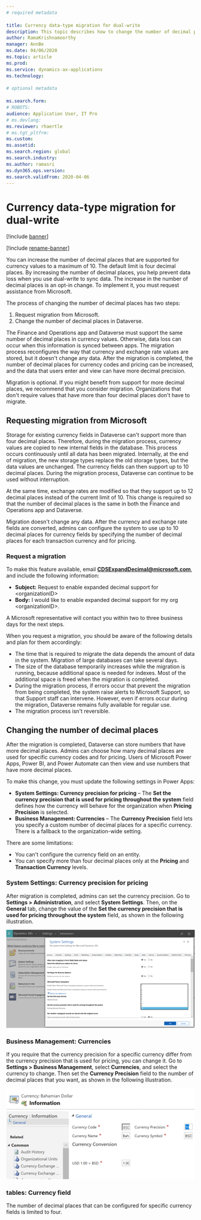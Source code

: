 ```yaml
---
# required metadata

title: Currency data-type migration for dual-write
description: This topic describes how to change the number of decimal places that dual-write supports for currency.
author: RamaKrishnamoorthy 
manager: AnnBe
ms.date: 04/06/2020
ms.topic: article
ms.prod: 
ms.service: dynamics-ax-applications
ms.technology: 

# optional metadata

ms.search.form: 
# ROBOTS: 
audience: Application User, IT Pro
# ms.devlang: 
ms.reviewer: rhaertle
# ms.tgt_pltfrm: 
ms.custom: 
ms.assetid: 
ms.search.region: global
ms.search.industry: 
ms.author: ramasri
ms.dyn365.ops.version: 
ms.search.validFrom: 2020-04-06
---
```


# Currency data-type migration for dual-write

[!include [banner](../../includes/banner.md)]

[!include [rename-banner](~/includes/cc-data-platform-banner.md)]

You can increase the number of decimal places that are supported for currency values to a maximum of 10. The default limit is four decimal places. By increasing the number of decimal places, you help prevent data loss when you use dual-write to sync data. The increase in the number of decimal places is an opt-in change. To implement it, you must request assistance from Microsoft.

The process of changing the number of decimal places has two steps:

1. Request migration from Microsoft.
2. Change the number of decimal places in Dataverse.

The Finance and Operations app and Dataverse must support the same number of decimal places in currency values. Otherwise, data loss can occur when this information is synced between apps. The migration process reconfigures the way that currency and exchange rate values are stored, but it doesn't change any data. After the migration is completed, the number of decimal places for currency codes and pricing can be increased, and the data that users enter and view can have more decimal precision.

Migration is optional. If you might benefit from support for more decimal places, we recommend that you consider migration. Organizations that don't require values that have more than four decimal places don't have to migrate.

## Requesting migration from Microsoft

Storage for existing currency fields in Dataverse can't support more than four decimal places. Therefore, during the migration process, currency values are copied to new internal fields in the database. This process occurs continuously until all data has been migrated. Internally, at the end of migration, the new storage types replace the old storage types, but the data values are unchanged. The currency fields can then support up to 10 decimal places. During the migration process, Dataverse can continue to be used without interruption.

At the same time, exchange rates are modified so that they support up to 12 decimal places instead of the current limit of 10. This change is required so that the number of decimal places is the same in both the Finance and Operations app and Dataverse.

Migration doesn't change any data. After the currency and exchange rate fields are converted, admins can configure the system to use up to 10 decimal places for currency fields by specifying the number of decimal places for each transaction currency and for pricing.

### Request a migration

To make this feature available, email **CDSExpandDecimal@microsoft.com**, and include the following information:

+ **Subject:** Request to enable expanded decimal support for \<organizationID\>
+ **Body:** I would like to enable expanded decimal support for my org \<organizationID\>.

A Microsoft representative will contact you within two to three business days for the next steps.

When you request a migration, you should be aware of the following details and plan for them accordingly:

+ The time that is required to migrate the data depends the amount of data in the system. Migration of large databases can take several days.
+ The size of the database temporarily increases while the migration is running, because additional space is needed for indexes. Most of the additional space is freed when the migration is completed.
+ During the migration process, if errors occur that prevent the migration from being completed, the system raise alerts to Microsoft Support, so that Support staff can intervene. However, even if errors occur during the migration, Dataverse remains fully available for regular use.
+ The migration process isn't reversible.

## Changing the number of decimal places

After the migration is completed, Dataverse can store numbers that have more decimal places. Admins can choose how many decimal places are used for specific currency codes and for pricing. Users of Microsoft Power Apps, Power BI, and Power Automate can then view and use numbers that have more decimal places.

To make this change, you must update the following settings in Power Apps:

+ **System Settings: Currency precision for pricing** – The **Set the currency precision that is used for pricing throughout the system** field defines how the currency will behave for the organization when **Pricing Precision** is selected.
+ **Business Management: Currencies** – The **Currency Precision** field lets you specify a custom number of decimal places for a specific currency. There is a fallback to the organization-wide setting.

There are some limitations:

+ You can't configure the currency field on an entity.
+ You can specify more than four decimal places only at the **Pricing** and **Transaction Currency** levels.

### System Settings: Currency precision for pricing

After migration is completed, admins can set the currency precision. Go to **Settings \> Administration**, and select **System Settings**. Then, on the **General** tab, change the value of the **Set the currency precision that is used for pricing throughout the system** field, as shown in the following illustration.

![System settings for currency](media/currency-system-settings.png)

### Business Management: Currencies

If you require that the currency precision for a specific currency differ from the currency precision that is used for pricing, you can change it. Go to **Settings \> Business Management**, select **Currencies**, and select the currency to change. Then set the **Currency Precision** field to the number of decimal places that you want, as shown in the following illustration.

![Currency settings for a specific locale](media/specific-currency.png)

### tables: Currency field

The number of decimal places that can be configured for specific currency fields is limited to four.
